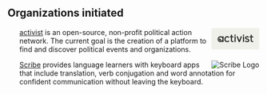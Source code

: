 ## Organizations initiated

<ul style="list-style: none;">
<li><a href="https://github.com/activist-org/"><img src="https://raw.githubusercontent.com/activist-org/Organization/main/logo/activistLogoRounded.png" width="20%" alt="activist Logo" align="right"></a>

<a href="https://github.com/activist-org/">activist</a> is an open-source, non-profit political action network. The current goal is the creation of a platform to find and discover political events and organizations.</li>

<li><a href="https://github.com/scribe-org/"><img src="https://raw.githubusercontent.com/scribe-org/Organization/main/logo/ScribeLogoRounded.png" width="20%" alt="Scribe Logo" align="right"></a>

<a href="https://github.com/scribe-org/">Scribe</a> provides language learners with keyboard apps that include translation, verb conjugation and word annotation for confident communication without leaving the keyboard.</li>

</ul>
